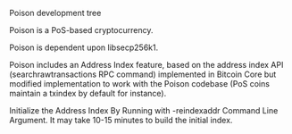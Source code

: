 
Poison development tree

Poison is a PoS-based cryptocurrency.

Poison is dependent upon libsecp256k1.

Poison includes an Address Index feature, based on the address index API (searchrawtransactions RPC command) implemented in Bitcoin Core but modified implementation to work with the Poison codebase (PoS coins maintain a txindex by default for instance).

Initialize the Address Index By Running with -reindexaddr Command Line Argument.  It may take 10-15 minutes to build the initial index.


